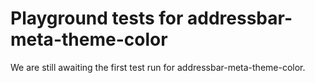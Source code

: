 # Playground tests for addressbar-meta-theme-color
We are still awaiting the first test run for addressbar-meta-theme-color.
